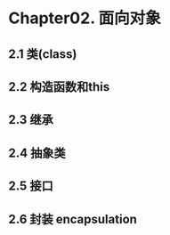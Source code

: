 # Chapter02. 面向对象

## 2.1 类(class)

## 2.2 构造函数和this

## 2.3 继承

## 2.4 抽象类

## 2.5 接口

## 2.6 封装 encapsulation